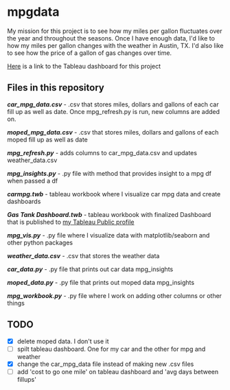 # mpgdata

My mission for this project is to see how my miles per gallon fluctuates over the year and throughout the seasons. Once I have enough data, I'd like to how my miles per gallon changes with the weather in Austin, TX. I'd also like to see how the price of a gallon of gas changes over time.

[Here](https://public.tableau.com/profile/ethan.fuerst#!/vizhome/mpgdatavis/GasTankDashboard) is a link to the Tableau dashboard for this project

## Files in this repository

__*car_mpg_data.csv*__ - .csv that stores miles, dollars and gallons of each car fill up as well as date. Once mpg_refresh.py is run, new columns are added on.

__*moped_mpg_data.csv*__ - .csv that stores miles, dollars and gallons of each moped fill up as well as date

__*mpg_refresh.py*__ - adds columns to car_mpg_data.csv and updates weather_data.csv

__*mpg_insights.py*__ - .py file with method that provides insight to a mpg df when passed a df

__*carmpg.twb*__ - tableau workbook where I visualize car mpg data and create dashboards

__*Gas Tank Dashboard.twb*__ - tableau workbook with finalized Dashboard that is published to [my Tableau Public profile](https://public.tableau.com/profile/ethan.fuerst#!/)

__*mpg_vis.py*__ - .py file where I visualize data with matplotlib/seaborn and other python packages

__*weather_data.csv*__ - .csv that stores the weather data

__*car_data.py*__ - .py file that prints out car data mpg_insights

__*moped_data.py*__ - .py file that prints out moped data mpg_insights

__*mpg_workbook.py*__ - .py file where I work on adding other columns or other things

## TODO

- [x] delete moped data. I don't use it
- [ ] spilt tableau dashboard. One for my car and the other for mpg and weather
- [X] change the car_mpg_data file instead of making new .csv files
- [ ] add 'cost to go one mile' on tableau dashboard and 'avg days between fillups'
